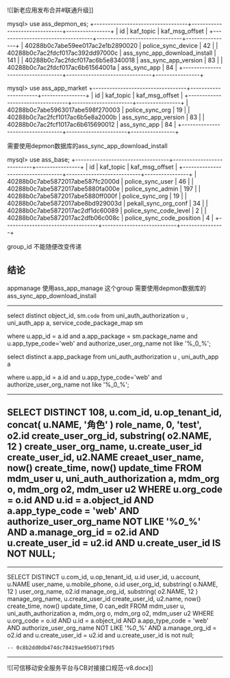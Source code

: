 ![[新老应用发布合并#联通升级]]


mysql> use ass_depmon_es;
+----------------------------------+-------------------------------+----------------+
| id                               | kaf_topic                     | kaf_msg_offset |
+----------------------------------+-------------------------------+----------------+
| 40288b0c7abe59ee017ac2e1b2890020 | police_sync_device            |             42 |
| 40288b0c7ac2fdcf017ac392dd97000c | ass_sync_app_download_install |            141 |
| 40288b0c7ac2fdcf017ac6b5e8340018 | ass_sync_app_version          |             83 |
| 40288b0c7ac2fdcf017ac6b61564001a | ass_sync_app                  |             84 |
+----------------------------------+-------------------------------+----------------+

mysql> use ass_app_market
+----------------------------------+----------------------+----------------+
| id                               | kaf_topic            | kaf_msg_offset |
+----------------------------------+----------------------+----------------+
| 40288b0c7abe5963017abe598f270003 | police_sync_org      |             19 |
| 40288b0c7ac2fcf1017ac6b5e8a2000b | ass_sync_app_version |             83 |
| 40288b0c7ac2fcf1017ac6b615690012 | ass_sync_app         |             84 |
+----------------------------------+----------------------+----------------+

需要使用depmon数据库的ass_sync_app_download_install

mysql> use ass_base;
+----------------------------------+---------------------------+----------------+
| id                               | kaf_topic                 | kaf_msg_offset |
+----------------------------------+---------------------------+----------------+
| 40288b0c7abe5872017abe587fc2000d | police_sync_user          |             46 |
| 40288b0c7abe5872017abe5880fa000e | police_sync_admin         |            197 |
| 40288b0c7abe5872017abe5880ff000f | police_sync_org           |             19 |
| 40288b0c7abe5872017abe8bd929003d | pekall_sync_org_conf      |             34 |
| 40288b0c7abe5872017ac2df1dc60089 | police_sync_code_level    |              2 |
| 40288b0c7abe5872017ac2dfb06c008c | police_sync_code_position |              4 |
+----------------------------------+---------------------------+----------------+

group_id 不能随便改变传递
## 结论
appmanage 使用ass_app_manage  这个group
需要使用depmon数据库的ass_sync_app_download_install


--- 

select distinct object_id, sm.`code` from uni_auth_authorization u , uni_auth_app a, service_code_package_map sm

where u.app_id = a.id and a.app_package = sm.package_name and u.app_type_code='web' and authorize_user_org_name not like '%\_0\_%';


select distinct  a.app_package from uni_auth_authorization u , uni_auth_app a

where u.app_id = a.id  and u.app_type_code='web' and authorize_user_org_name not like '%\_0\_%';


--- 


SELECT DISTINCT
	108,
	u.com_id,
	u.op_tenant_id,
	concat( u.NAME, '角色' ) role_name,
	0,
	'test',
	o2.id create_user_org_id,
	substring( o2.NAME, 12 ) create_user_org_name,
	u.create_user_id create_user_id,
	u2.NAME creaet_user_name,
	now() create_time,
	now() update_time 
FROM
	mdm_user u,
	uni_auth_authorization a,
	mdm_org o,
	mdm_org o2,
	mdm_user u2 
WHERE
	u.org_code = o.id 
	AND u.id = a.object_id 
	AND a.app_type_code = 'web' 
	AND authorize_user_org_name NOT LIKE '%_0__%' 
	AND a.manage_org_id = o2.id 
	AND u.create_user_id = u2.id 
	AND u.create_user_id IS NOT NULL;
--- 

--- 
	
SELECT DISTINCT
	u.com_id,
	u.op_tenant_id,
	u.id user_id,
 	u.account,
 	u.NAME user_name,
 	u.mobile_phone,
	o.id user_org_id,
	substring( o.NAME, 12 ) user_org_name,
	o2.id manage_org_id,
	substring( o2.NAME, 12 ) manage_org_name,
	u.create_user_id create_user_id,
	u2.name,
	now() create_time,
	now() update_time,
	0 can_edit 
FROM
	mdm_user u,
	uni_auth_authorization a,
	mdm_org o,
	mdm_org o2, 
	mdm_user u2
WHERE
	u.org_code = o.id 
	AND u.id = a.object_id 
	AND a.app_type_code = 'web' 
	AND authorize_user_org_name NOT LIKE '%_0__%' 
	AND a.manage_org_id = o2.id 
	and u.create_user_id = u2.id
	and u.create_user_id is not null;
	
	
	-- 0c8b2dd0db474dc78419ae95b071f9d5


---
![[可信移动安全服务平台与CB对接接口规范-v8.docx]]
